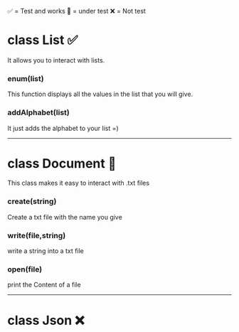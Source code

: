 ✅ = Test and works
🔄 = under test
❌ = Not test

# ‎class List ✅
It allows you to interact with lists.
### enum(list)
This function displays all the values in the list that you will give.
### addAlphabet‎(list)
It just adds the alphabet to your list =)

---
# class Document 🔄
This class makes it easy to interact with .txt files

### create(string)
Create a txt file with the name you give

### write(file,string)
write a string into a txt file

### open(file)
print the Content of a file

---
# class Json ❌


